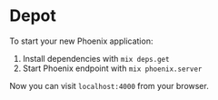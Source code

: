 # Depot

To start your new Phoenix application:

1. Install dependencies with `mix deps.get`
2. Start Phoenix endpoint with `mix phoenix.server`

Now you can visit `localhost:4000` from your browser.
